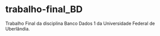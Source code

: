 # trabalho-final_BD
 Trabalho Final da disciplina Banco Dados 1 da Universidade Federal de Uberlândia.
